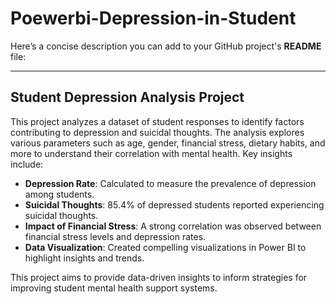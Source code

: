 # Poewerbi-Depression-in-Student
Here’s a concise description you can add to your GitHub project's **README** file:  

---

## Student Depression Analysis Project

This project analyzes a dataset of student responses to identify factors contributing to depression and suicidal thoughts. The analysis explores various parameters such as age, gender, financial stress, dietary habits, and more to understand their correlation with mental health. Key insights include:

- **Depression Rate**: Calculated to measure the prevalence of depression among students.  
- **Suicidal Thoughts**: 85.4% of depressed students reported experiencing suicidal thoughts.  
- **Impact of Financial Stress**: A strong correlation was observed between financial stress levels and depression rates.  
- **Data Visualization**: Created compelling visualizations in Power BI to highlight insights and trends.  

This project aims to provide data-driven insights to inform strategies for improving student mental health support systems.  
